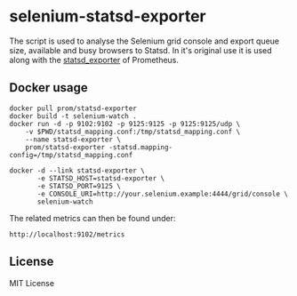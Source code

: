 # selenium-statsd-exporter

The script is used to analyse the Selenium grid console and export queue size, available and busy browsers to Statsd. In it's original use it is used along with the [statsd_exporter](https://github.com/prometheus/statsd_exporter) of Prometheus.


## Docker usage



    docker pull prom/statsd-exporter
    docker build -t selenium-watch .
    docker run -d -p 9102:9102 -p 9125:9125 -p 9125:9125/udp \
        -v $PWD/statsd_mapping.conf:/tmp/statsd_mapping.conf \
        --name statsd-exporter \
        prom/statsd-exporter -statsd.mapping-config=/tmp/statsd_mapping.conf

    docker -d --link statsd-exporter \
           -e STATSD_HOST=statsd-exporter \
           -e STATSD_PORT=9125 \
           -e CONSOLE_URI=http://your.selenium.example:4444/grid/console \
           selenium-watch

The related metrics can then be found under:

    http://localhost:9102/metrics

## License

MIT License
